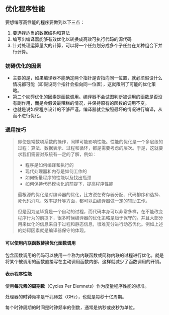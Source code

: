 ## 优化程序性能

要想编写高性能的程序要做到以下三点：

1. 要选择适当的数据结构和算法
2. 编写出编译器能够有效优化以转换成高效可执行代码的源代码
3. 针对处理运算量大的计算，可以将一个任务划分成多个子任务在某种组合下并行计算。



### 妨碍优化的因素

- 主要的是，如果编译器不能确定两个指针是否指向同一位置，就必须假设什么情况都可能（即假设两个指针会指向同一位置），这就限制了可能的优化策略。
- 第二个妨碍优化的因素是函数调用。编译器不会试图判断被调用的函数是否没有副作用，而是会假设最糟糕的情况，并保持原有的函数的调用不变。
- 也就是说如果程序设计的不够严谨，编译器就会按照最坏的情况进行编译，从而不进行优化。

### 通用技巧

> 即使是常数项系数的操作，同样可能影响性能。性能的优化是一个多层级的过程：算法、数据表示、过程和循环，都是需要考虑的层次。于是，这就要求我们需要对系统有一定的了解，例如：
>
> - 程序是如何编译和执行的
> - 现代处理器和内存是如何工作的
> - 如何衡量程序的性能以及找出瓶颈
> - 如何保持代码模块化的前提下，提高程序性能
>
> 最根源的优化是对编译器的优化，比方说在寄存器分配、代码排序和选择、死代码消除、效率提升等方面，都可以由编译器做一定的辅助工作。
>
> 但是因为这毕竟是一个自动的过程，而代码本身可以非常多样，在不能改变程序行为的前提下，很多时候编译器的优化策略是趋于保守的。并且大部分用来优化的信息来自于过程和静态信息，很难充分进行动态优化。例如上述的妨碍因素就是编译器保守的体现。

#### 可以使用内联函数替换优化函数调用

包含函数调用的代码可以使用一个称为内联函数或简称内联的过程进行优化。就是将某个被调用的函数直接写在主动调用函数内部，这样就减少了函数调用的开销。

#### 表示程序性能

使用**每元素的周期数**（Cycles Per Elemnets）作为度量程序性能的标准。

处理器的时钟频率是千兆赫兹（GHz），也就是每秒十亿周期。

每个时钟周期的时间是时钟频率的倒数，通常是纳秒或皮秒为单位。